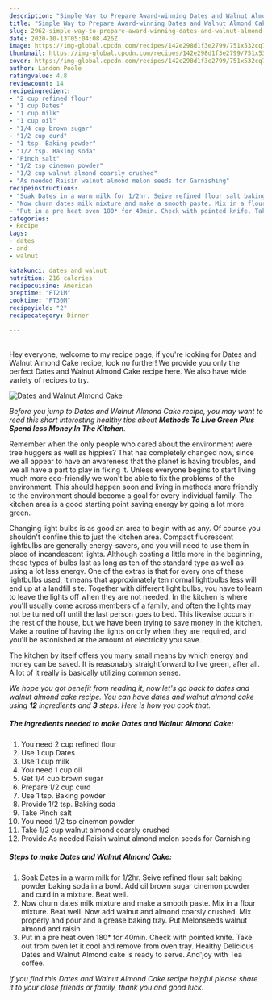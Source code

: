 ```yaml
---
description: "Simple Way to Prepare Award-winning Dates and Walnut Almond Cake"
title: "Simple Way to Prepare Award-winning Dates and Walnut Almond Cake"
slug: 2962-simple-way-to-prepare-award-winning-dates-and-walnut-almond-cake
date: 2020-10-13T05:04:08.426Z
image: https://img-global.cpcdn.com/recipes/142e298d1f3e2799/751x532cq70/dates-and-walnut-almond-cake-recipe-main-photo.jpg
thumbnail: https://img-global.cpcdn.com/recipes/142e298d1f3e2799/751x532cq70/dates-and-walnut-almond-cake-recipe-main-photo.jpg
cover: https://img-global.cpcdn.com/recipes/142e298d1f3e2799/751x532cq70/dates-and-walnut-almond-cake-recipe-main-photo.jpg
author: Landon Poole
ratingvalue: 4.8
reviewcount: 14
recipeingredient:
- "2 cup refined flour"
- "1 cup Dates"
- "1 cup milk"
- "1 cup oil"
- "1/4 cup brown sugar"
- "1/2 cup curd"
- "1 tsp. Baking powder"
- "1/2 tsp. Baking soda"
- "Pinch salt"
- "1/2 tsp cinemon powder"
- "1/2 cup walnut almond coarsly crushed"
- "As needed Raisin walnut almond melon seeds for Garnishing"
recipeinstructions:
- "Soak Dates in a warm milk for 1/2hr. Seive refined flour salt baking powder baking soda in a bowl. Add oil brown sugar cinemon powder and curd in a mixture. Beat well."
- "Now churn dates milk mixture and make a smooth paste. Mix in a flour mixture. Beat well. Now add walnut and almond coarsly crushed. Mix properly and pour and a grease baking tray. Put Melonseeds walnut almond and raisin"
- "Put in a pre heat oven 180* for 40min. Check with pointed knife. Take out from oven let it cool and remove from oven tray. Healthy Delicious Dates and Walnut Almond cake is ready to serve. And&#39;joy with Tea coffee."
categories:
- Recipe
tags:
- dates
- and
- walnut

katakunci: dates and walnut 
nutrition: 216 calories
recipecuisine: American
preptime: "PT21M"
cooktime: "PT30M"
recipeyield: "2"
recipecategory: Dinner

---
```

<br>
Hey everyone, welcome to my recipe page, if you're looking for Dates and Walnut Almond Cake recipe, look no further! We provide you only the perfect Dates and Walnut Almond Cake recipe here. We also have wide variety of recipes to try.
<br>


![Dates and Walnut Almond Cake](https://img-global.cpcdn.com/recipes/142e298d1f3e2799/751x532cq70/dates-and-walnut-almond-cake-recipe-main-photo.jpg)

<i>Before you jump to Dates and Walnut Almond Cake recipe, you may want to read this short interesting healthy tips about 
<strong>Methods To Live Green Plus Spend less Money In The Kitchen</strong>.</i>
</br>

Remember when the only people who cared about the environment were tree huggers as well as hippies? That has completely changed now, since we all appear to have an awareness that the planet is having troubles, and we all have a part to play in fixing it. Unless everyone begins to start living much more eco-friendly we won't be able to fix the problems of the environment. This should happen soon and living in methods more friendly to the environment should become a goal for every individual family. The kitchen area is a good starting point saving energy by going a lot more green.

Changing light bulbs is as good an area to begin with as any. Of course you shouldn't confine this to just the kitchen area. Compact fluorescent lightbulbs are generally energy-savers, and you will need to use them in place of incandescent lights. Although costing a little more in the beginning, these types of bulbs last as long as ten of the standard type as well as using a lot less energy. One of the extras is that for every one of these lightbulbs used, it means that approximately ten normal lightbulbs less will end up at a landfill site. Together with different light bulbs, you have to learn to leave the lights off when they are not needed. In the kitchen is where you'll usually come across members of a family, and often the lights may not be turned off until the last person goes to bed. This likewise occurs in the rest of the house, but we have been trying to save money in the kitchen. Make a routine of having the lights on only when they are required, and you'll be astonished at the amount of electricity you save.

The kitchen by itself offers you many small means by which energy and money can be saved. It is reasonably straightforward to live green, after all. A lot of it really is basically utilizing common sense.


<i>We hope you got benefit from reading it, now let's go back to dates and walnut almond cake recipe. You can have dates and walnut almond cake using <strong>12</strong> ingredients and <strong>3</strong> steps. Here is how you cook that.
</i>

##### The ingredients needed to make Dates and Walnut Almond Cake:

1. You need 2 cup refined flour
1. Use 1 cup Dates
1. Use 1 cup milk
1. You need 1 cup oil
1. Get 1/4 cup brown sugar
1. Prepare 1/2 cup curd
1. Use 1 tsp. Baking powder
1. Provide 1/2 tsp. Baking soda
1. Take Pinch salt
1. You need 1/2 tsp cinemon powder
1. Take 1/2 cup walnut almond coarsly crushed
1. Provide As needed Raisin walnut almond melon seeds for Garnishing


##### Steps to make Dates and Walnut Almond Cake:

1. Soak Dates in a warm milk for 1/2hr. Seive refined flour salt baking powder baking soda in a bowl. Add oil brown sugar cinemon powder and curd in a mixture. Beat well.
1. Now churn dates milk mixture and make a smooth paste. Mix in a flour mixture. Beat well. Now add walnut and almond coarsly crushed. Mix properly and pour and a grease baking tray. Put Melonseeds walnut almond and raisin
1. Put in a pre heat oven 180* for 40min. Check with pointed knife. Take out from oven let it cool and remove from oven tray. Healthy Delicious Dates and Walnut Almond cake is ready to serve. And&#39;joy with Tea coffee.


<i>If you find this Dates and Walnut Almond Cake recipe helpful please share it to your close friends or family, thank you and good luck.</i>
